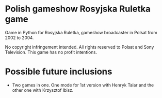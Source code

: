 # Polish gameshow Rosyjska Ruletka game
Game in Python for Rosyjska Ruletka, gameshow broadcaster in Polsat from 2002 to 2004.

No copyright infringement intended. All rights reserved to Polsat and Sony Television. This game has no profit intentions.

# Possible future inclusions
- Two games in one. One mode for 1st version with Henryk Talar and the other one with Krzysztof Ibisz.
